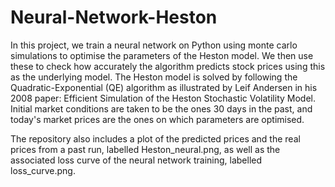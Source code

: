 # Neural-Network-Heston

In this project, we train a neural network on Python using monte carlo simulations to optimise the parameters of the Heston model. We then use these to check how accurately the algorithm predicts stock prices using this as the underlying model. The Heston model is solved by following the Quadratic-Exponential (QE) algorithm as illustrated by Leif Andersen in his 2008 paper: Efficient Simulation of the Heston Stochastic Volatility Model. Initial market conditions are taken to be the ones 30 days in the past, and today's market prices are the ones on which parameters are optimised.

The repository also includes a plot of the predicted prices and the real prices from a past run, labelled Heston_neural.png, as well as the associated loss curve of the neural network training, labelled loss_curve.png.
